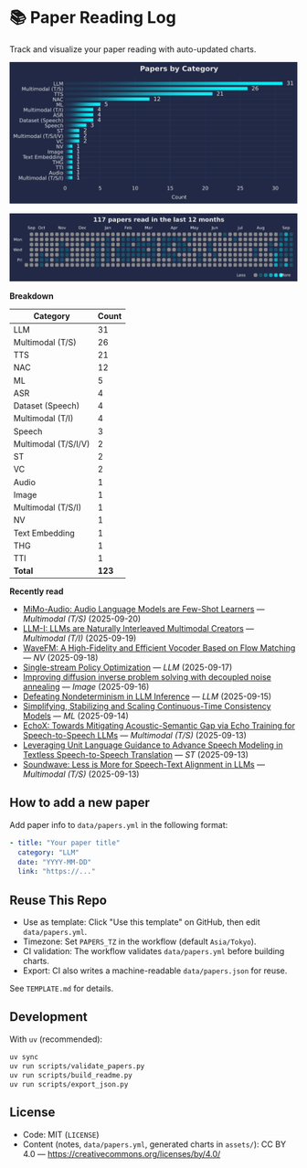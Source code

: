 # 📚 Paper Reading Log

Track and visualize your paper reading with auto-updated charts.

<!--CHART_START-->
![By category](assets/category_stylish.svg)

![Activity heatmap](assets/activity_heatmap.svg)


**Breakdown**

| Category | Count |
|---|---|
| LLM | 31 |
| Multimodal (T/S) | 26 |
| TTS | 21 |
| NAC | 12 |
| ML | 5 |
| ASR | 4 |
| Dataset (Speech) | 4 |
| Multimodal (T/I) | 4 |
| Speech | 3 |
| Multimodal (T/S/I/V) | 2 |
| ST | 2 |
| VC | 2 |
| Audio | 1 |
| Image | 1 |
| Multimodal (T/S/I) | 1 |
| NV | 1 |
| Text Embedding | 1 |
| THG | 1 |
| TTI | 1 |
| **Total** | **123** |

**Recently read**

- [MiMo-Audio: Audio Language Models are Few-Shot Learners](https://github.com/XiaomiMiMo/MiMo-Audio/blob/main/MiMo-Audio-Technical-Report.pdf) — *Multimodal (T/S)* (2025-09-20)
- [LLM-I: LLMs are Naturally Interleaved Multimodal Creators](https://arxiv.org/abs/2509.13642) — *Multimodal (T/I)* (2025-09-19)
- [WaveFM: A High-Fidelity and Efficient Vocoder Based on Flow Matching](https://arxiv.org/abs/2503.16689) — *NV* (2025-09-18)
- [Single-stream Policy Optimization](https://arxiv.org/abs/2509.13232) — *LLM* (2025-09-17)
- [Improving diffusion inverse problem solving with decoupled noise annealing](https://openaccess.thecvf.com/content/CVPR2025/papers/Zhang_Improving_Diffusion_Inverse_Problem_Solving_with_Decoupled_Noise_Annealing_CVPR_2025_paper.pdf) — *Image* (2025-09-16)
- [Defeating Nondeterminism in LLM Inference](https://thinkingmachines.ai/blog/defeating-nondeterminism-in-llm-inference/) — *LLM* (2025-09-15)
- [Simplifying, Stabilizing and Scaling Continuous-Time Consistency Models](https://arxiv.org/abs/2410.11081) — *ML* (2025-09-14)
- [EchoX: Towards Mitigating Acoustic-Semantic Gap via Echo Training for Speech-to-Speech LLMs](https://www.arxiv.org/abs/2509.09174) — *Multimodal (T/S)* (2025-09-13)
- [Leveraging Unit Language Guidance to Advance Speech Modeling in Textless Speech-to-Speech Translation](https://aclanthology.org/2025.findings-acl.75.pdf) — *ST* (2025-09-13)
- [Soundwave: Less is More for Speech-Text Alignment in LLMs](https://aclanthology.org/2025.acl-long.917.pdf) — *Multimodal (T/S)* (2025-09-13)
<!--CHART_END-->

## How to add a new paper

Add paper info to `data/papers.yml` in the following format:

```yaml
- title: "Your paper title"
  category: "LLM"
  date: "YYYY-MM-DD"
  link: "https://..."
```

## Reuse This Repo

- Use as template: Click "Use this template" on GitHub, then edit `data/papers.yml`.
- Timezone: Set `PAPERS_TZ` in the workflow (default `Asia/Tokyo`).
- CI validation: The workflow validates `data/papers.yml` before building charts.
- Export: CI also writes a machine-readable `data/papers.json` for reuse.

See `TEMPLATE.md` for details.

## Development

With `uv` (recommended):

```
uv sync
uv run scripts/validate_papers.py
uv run scripts/build_readme.py
uv run scripts/export_json.py
```

## License

- Code: MIT (`LICENSE`)
- Content (notes, `data/papers.yml`, generated charts in `assets/`): CC BY 4.0 — https://creativecommons.org/licenses/by/4.0/
